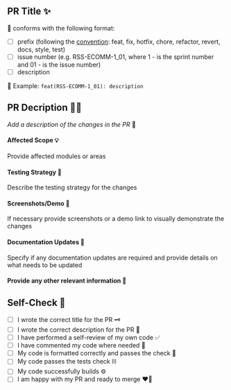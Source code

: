 ## PR Title ✨

📍 conforms with the following format:

- [ ] prefix (following the [convention](https://www.conventionalcommits.org/en/v1.0.0-beta.2/): feat, fix, hotfix, chore, refactor, revert, docs, style, test)
- [ ] issue number (e.g. RSS-ECOMM-1_01, where 1 - is the sprint number and 01 - is the issue number)
- [ ] description

👀 Example: `feat(RSS-ECOMM-1_01): description`

## PR Decription 🧙‍♂️

_Add a description of the changes in the PR_ 🤔

#### Affected Scope 💡

Provide affected modules or areas

#### Testing Strategy 🧼

Describe the testing strategy for the changes

#### Screenshots/Demo 📸

If necessary provide screenshots or a demo link to visually demonstrate the changes

#### Documentation Updates 📖

Specify if any documentation updates are required and provide details on what needs to be updated

#### Provide any other relevant information 🦉

## Self-Check 🌟

- [ ] I wrote the correct title for the PR 🗝️
- [ ] I wrote the correct description for the PR 📜
- [ ] I have performed a self-review of my own code ✅
- [ ] I have commented my code where needed 📝
- [ ] My code is formatted correctly and passes the check 🎨
- [ ] My code passes the tests check ⛓️
- [ ] My code successfully builds ⚙️
- [ ] I am happy with my PR and ready to merge ❤️‍🔥
